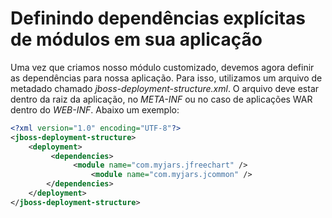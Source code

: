 # Definindo dependências explícitas de módulos em sua aplicação
Uma vez que criamos nosso módulo customizado, devemos agora definir as dependências para nossa aplicação. Para isso, utilizamos um arquivo de metadado chamado *jboss-deployment-structure.xml*. O arquivo deve estar dentro da raiz da aplicação, no *META-INF* ou no caso de aplicações WAR dentro do *WEB-INF*. Abaixo um exemplo:
```xml
<?xml version="1.0" encoding="UTF-8"?>  
<jboss-deployment-structure>  
    <deployment>  
         <dependencies>  
              <module name="com.myjars.jfreechart" />  
                  <module name="com.myjars.jcommon" />  
        </dependencies>  
    </deployment>  
</jboss-deployment-structure> 
```